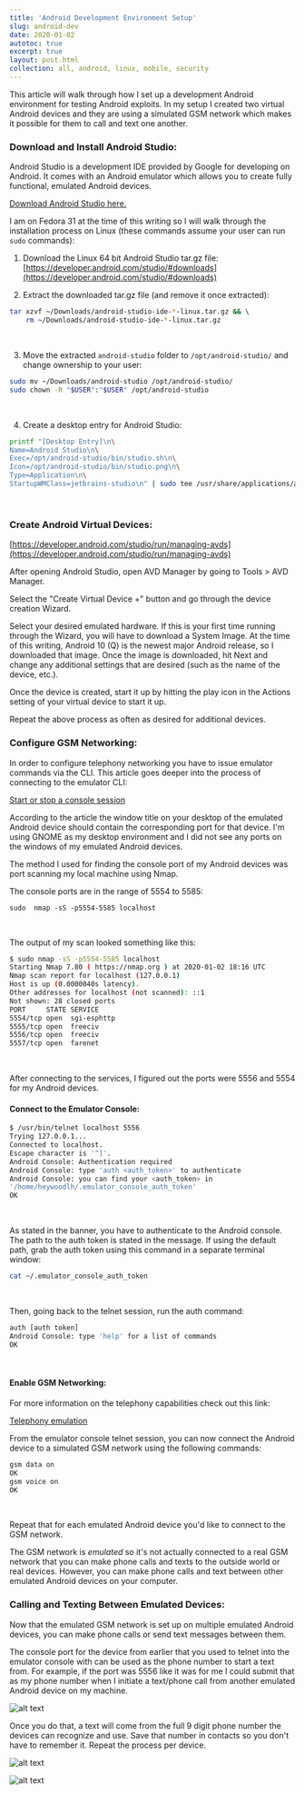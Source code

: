 ```yaml
---
title: 'Android Development Environment Setup'
slug: android-dev
date: 2020-01-02
autotoc: true
excerpt: true
layout: post.html
collection: all, android, linux, mobile, security
---
```


This article will walk through how I set up a development Android environment for testing Android exploits. In my setup I created two virtual Android devices and they are using a simulated GSM network which makes it possible for them to call and text one another.



### Download and Install Android Studio:

Android Studio is a development IDE provided by Google for developing on Android. It comes with an Android emulator which allows you to create fully functional, emulated Android devices. 

[Download Android Studio here.](https://developer.android.com/studio/)


I am on Fedora 31 at the time of this writing so I will walk through the installation process on Linux (these commands assume your user can run `sudo` commands):


1. Download the Linux 64 bit Android Studio tar.gz file: [https://developer.android.com/studio/#downloads](https://developer.android.com/studio/#downloads)

2. Extract the downloaded tar.gz file (and remove it once extracted):

```bash
tar xzvf ~/Downloads/android-studio-ide-*-linux.tar.gz && \ 
	rm ~/Downloads/android-studio-ide-*-linux.tar.gz
```
<br>

3. Move the extracted `android-studio` folder to `/opt/android-studio/` and change ownership to your user:

```bash
sudo mv ~/Downloads/android-studio /opt/android-studio/
sudo chown -R "$USER":"$USER" /opt/android-studio
```
<br>

4. Create a desktop entry for Android Studio:

```bash
printf "[Desktop Entry]\n\
Name=Android Studio\n\
Exec=/opt/android-studio/bin/studio.sh\n\
Icon=/opt/android-studio/bin/studio.png\n\
Type=Application\n\
StartupWMClass=jetbrains-studio\n" | sudo tee /usr/share/applications/android-studio.desktop
```
<br>



### Create Android Virtual Devices:

[https://developer.android.com/studio/run/managing-avds](https://developer.android.com/studio/run/managing-avds)

After opening Android Studio, open AVD Manager by going to Tools > AVD Manager.

Select the "Create Virtual Device +" button and go through the device creation Wizard. 

Select your desired emulated hardware. 
If this is your first time running through the Wizard, you will have to download a System Image. At the time of this writing, Android 10 (Q) is the newest major Android release, so I downloaded that image. Once the image is downloaded, hit Next and change any additional settings that are desired (such as the name of the device, etc.).

Once the device is created, start it up by hitting the play icon in the Actions setting of your virtual device to start it up.

Repeat the above process as often as desired for additional devices.




### Configure GSM Networking:

In order to configure telephony networking you have to issue emulator commands via the CLI. This article goes deeper into the process of connecting to the emulator CLI: 

[Start or stop a console session](https://developer.android.com/studio/run/emulator-console.html#console-session)

According to the article the window title on your desktop of the emulated Android device should contain the corresponding port for that device. I'm using GNOME as my desktop environment and I did not see any ports on the windows of my emulated Android devices.

The method I used for finding the console port of my Android devices was port scanning my local machine using Nmap.

The console ports are in the range of 5554 to 5585:
```
sudo  nmap -sS -p5554-5585 localhost
```
<br>

The output of my scan looked something like this:

```bash
$ sudo nmap -sS -p5554-5585 localhost
Starting Nmap 7.80 ( https://nmap.org ) at 2020-01-02 18:16 UTC
Nmap scan report for localhost (127.0.0.1)
Host is up (0.0000040s latency).
Other addresses for localhost (not scanned): ::1
Not shown: 28 closed ports
PORT     STATE SERVICE
5554/tcp open  sgi-esphttp
5555/tcp open  freeciv
5556/tcp open  freeciv
5557/tcp open  farenet
```
<br>

After connecting to the services, I figured out the ports were 5556 and 5554 for my Android devices.




#### Connect to the Emulator Console:

```bash
$ /usr/bin/telnet localhost 5556
Trying 127.0.0.1...
Connected to localhost.
Escape character is '^]'.
Android Console: Authentication required
Android Console: type 'auth <auth_token>' to authenticate
Android Console: you can find your <auth_token> in 
'/home/heywoodlh/.emulator_console_auth_token'
OK
```
<br>

As stated in the banner, you have to authenticate to the Android console. The path to the auth token is stated in the message. If using the default path, grab the auth token using this command in a separate terminal window:

```bash
cat ~/.emulator_console_auth_token
```
<br>

Then, going back to the telnet session, run the auth command:

```bash
auth [auth token]
Android Console: type 'help' for a list of commands
OK
```
<br>



#### Enable GSM Networking:

For more information on the telephony capabilities check out this link:

[Telephony emulation](https://developer.android.com/studio/run/emulator-console.html#telephony)

From the emulator console telnet session, you can now connect the Android device to a simulated GSM network using the following commands:

```bash
gsm data on
OK
gsm voice on
OK
```
<br>

Repeat that for each emulated Android device you'd like to connect to the GSM network.

The GSM network is _emulated_ so it's not actually connected to a real GSM network that you can make phone calls and texts to the outside world or real devices. However, you can make phone calls and text between other emulated Android devices on your computer.




### Calling and Texting Between Emulated Devices:

Now that the emulated GSM network is set up on multiple emulated Android devices, you can make phone calls or send text messages between them.

The console port for the device from earlier that you used to telnet into the emulator console with can be used as the phone number to start a text from.
For example, if the port was 5556 like it was for me I could submit that as my phone number when I initiate a text/phone call from another emulated Android device on my machine.

![alt text][console-number]

[console-number]: https://raw.githubusercontent.com/heywoodlh/the-empire.systems/master/resources/pictures/android-phone-number-console-port.png "Use the console port number as phone number"



Once you do that, a text will come from the full 9 digit phone number the devices can recognize and use. Save that number in contacts so you don't have to remember it. Repeat the process per device.


![alt text][android-text]

[android-text]: https://raw.githubusercontent.com/heywoodlh/the-empire.systems/master/resources/pictures/android-texts.jpg "Text between emulated Android devices"


![alt text][android-calls]

[android-calls]: https://raw.githubusercontent.com/heywoodlh/the-empire.systems/master/resources/pictures/android-calls.jpg "Make phone calls between emulated Android devices"
